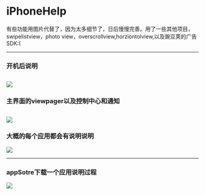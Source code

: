 # iPhoneHelp
有些功能用图片代替了，因为太多细节了，日后慢慢完善。用了一些其他项目，swipelistview，photo view，overscrollview,horziontolview,以及豌豆荚的广告SDK:(

----------
### 开机后说明
![](http://ww4.sinaimg.cn/bmiddle/00679RpAgw1ewst5r6utug30a006oti9.gif)
----------

### 主界面的viewpager以及控制中心和通知
![](http://ww1.sinaimg.cn/bmiddle/00679RpAgw1ewst5sg6rhg30a006o4qp.gif)
----------


### 大概的每个应用都会有说明说明
![](http://ww2.sinaimg.cn/bmiddle/00679RpAgw1ewst5sy4pbg30a006o4qp.gif)

----------
### appSotre下载一个应用说明过程
![](http://ww4.sinaimg.cn/bmiddle/00679RpAgw1ewst5s8iytg30a006oe62.gif)
